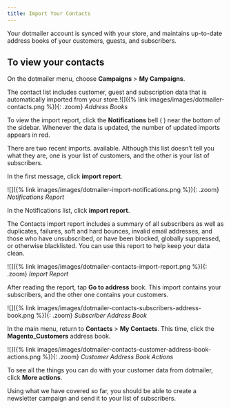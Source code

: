 ```yaml
---
title: Import Your Contacts
---
```


Your dotmailer account is synced with your store, and maintains up-to-date address books of your customers, guests, and subscribers.

## To view your contacts

On the dotmailer menu, choose **Campaigns** > **My Campaigns**.

The contact list includes customer, guest and subscription data that is automatically imported from your store.![]({% link images/images/dotmailer-contacts.png %}){: .zoom}
*Address Books*

To view the import report, click the **Notifications** bell ( ) near the bottom of the sidebar. Whenever the data is updated, the number of updated imports appears in red.

There are two recent imports. available. Although this list doesn’t tell you what they are, one is your list of customers, and the other is your list of subscribers.

In the first message, click **import report**.

![]({% link images/images/dotmailer-import-notifications.png %}){: .zoom}
*Notifications Report*

In the Notifications list, click **import report**.

The Contacts import report includes a summary of all subscribers as well as duplicates, failures, soft and hard bounces, invalid email addresses, and those who have unsubscribed, or have been blocked, globally suppressed, or otherwise blacklisted. You can use this report to help keep your data clean.

![]({% link images/images/dotmailer-contacts-import-report.png %}){: .zoom}
*Import Report*

After reading the report, tap **Go to address** book. This import contains your subscribers, and the other one contains your customers.

![]({% link images/images/dotmailer-contacts-subscribers-address-book.png %}){: .zoom}
*Subscriber Address Book*

In the main menu, return to **Contacts** > **My Contacts**. This time, click the **Magento_Customers** address book.

![]({% link images/images/dotmailer-contacts-customer-address-book-actions.png %}){: .zoom}
*Customer Address Book Actions*

To see all the things you can do with your customer data from dotmailer, click **More actions**.

Using what we have covered so far, you should be able to create a newsletter campaign and send it to your list of subscribers.

